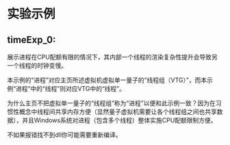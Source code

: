 # 实验示例

## timeExp_0: 

展示进程在CPU配额有限的情况下，其内部一个线程的渲染复杂性提升会导致另一个线程的时钟变慢。

本示例的“进程”对应主页所述虚拟机虚拟单一量子的“线程组（VTG）”，而本示例“进程”中的“线程”则对应VTG中的“线程”。

为什么主页不把虚拟单一量子的“线程组”称为“进程”以便和此示例一致？因为在习惯性概念中线程间共享内存方便（显然量子虚拟机需要让各个线程组之间也共享数据），并且Windows系统对进程（包含多个线程）整体实施CPU配额限制方便。

不如果报错找不到dll你可能需要重新编译。
